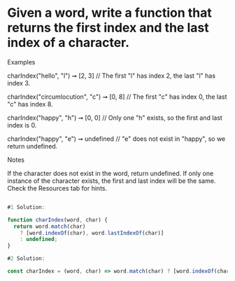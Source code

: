# Given a word, write a function that returns the first index and the last index of a character.

Examples

charIndex("hello", "l") ➞ [2, 3]
// The first "l" has index 2, the last "l" has index 3.

charIndex("circumlocution", "c") ➞ [0, 8]
// The first "c" has index 0, the last "c" has index 8.

charIndex("happy", "h") ➞ [0, 0]
// Only one "h" exists, so the first and last index is 0.

charIndex("happy", "e") ➞ undefined
// "e" does not exist in "happy", so we return undefined.

Notes

If the character does not exist in the word, return undefined.
If only one instance of the character exists, the first and last index will be the same.
Check the Resources tab for hints.

```javascript

#1 Solution:

function charIndex(word, char) {
  return word.match(char)
    ? [word.indexOf(char), word.lastIndexOf(char)]
    : undefined;
}

#2 Solution:

const charIndex = (word, char) => word.match(char) ? [word.indexOf(char), word.lastIndexOf(char)] : undefined;

```
